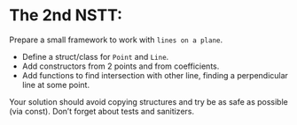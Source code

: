 # The 2nd NSTT:

Prepare a small framework to work with `lines on a plane`.

- Define a struct/class for `Point` and `Line`.
- Add constructors from 2 points and from
coefficients.
- Add functions to find intersection with other line, finding a perpendicular line at some point.

Your solution should avoid copying structures and try
be as safe as possible (via const). Don’t forget
about tests and sanitizers.